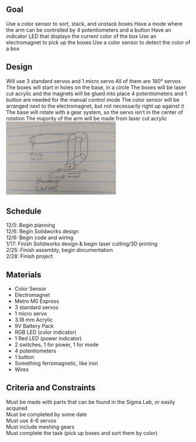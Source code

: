 ## Goal 
Use a color sensor to sort, stack, and unstack boxes Have a mode where the arm can be controlled by 4 potentiometers and a button Have an indicator LED that displays the current color of the box Use an electromagnet to pick up the boxes Use a color sensor to detect the color of a box

## Design 
Will use 3 standard servos and 1 micro servo All of them are 180° servos The boxes will start in holes on the base, in a circle The boxes will be laser cut acrylic and the magnets will be glued into place 4 potentiometers and 1 button are needed for the manual control mode The color sensor will be arranged next to the electromagnet, but not necessarily right up against it The base will rotate with a gear system, so the servo isn’t in the center of rotation The majority of the arm will be made from laser cut acrylic
<br><img src="media/sketch.PNG" width="300">
## Schedule 
12/5: Begin planning  
12/6: Begin Solidworks design  
12/6: Begin code and wiring  
1/17: Finish Solidworks design & begin laser cutting/3D printing  
2/25: Finish assembly, begin documentation  
2/28: Finish project 

## Materials 
* Color Sensor 
* Electromagnet 
* Metro M0 Express 
* 3 standard servos 
* 1 micro servo 
* 3.18 mm Acrylic 
* 9V Battery Pack 
* RGB LED (color indicator) 
* 1 Red LED (power indicator) 
* 2 switches, 1 for power, 1 for mode 
* 4 potentiometers 
* 1 button 
* Something ferromagnetic, like iron 
* Wires

## Criteria and Constraints 
Must be made with parts that can be found in the Sigma Lab, or easily acquired  
Must be completed by some date  
Must use 4-6 servos  
Must include meshing gears  
Must complete the task (pick up boxes and sort them by color)  

